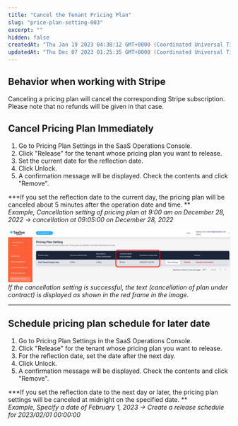 ```yaml
---
title: "Cancel the Tenant Pricing Plan"
slug: "price-plan-setting-003"
excerpt: ""
hidden: false
createdAt: "Thu Jan 19 2023 04:38:12 GMT+0000 (Coordinated Universal Time)"
updatedAt: "Thu Dec 07 2023 01:25:35 GMT+0000 (Coordinated Universal Time)"
---
```

## Behavior when working with Stripe

Canceling a pricing plan will cancel the corresponding Stripe subscription.  
Please note that no refunds will be given in that case.

## Cancel Pricing Plan Immediately

1. Go to Pricing Plan Settings in the SaaS Operations Console.
2. Click "Release" for the tenant whose pricing plan you want to release.
3. Set the current date for the reflection date.
4. Click Unlock.
5. A confirmation message will be displayed. Check the contents and click "Remove".

**\*If you set the reflection date to the current day, the pricing plan will be canceled about 5 minutes after the operation date and time. **  
_Example, Cancellation setting of pricing plan at 9:00 am on December 28, 2022 → cancellation at 09:05:00 on December 28, 2022_

![plan-setting](/img/saas-operation-console/price-plan/price-plan-setting-003/plan-setting.png)
*If the cancellation setting is successful, the text (cancellation of plan under contract) is displayed as shown in the red frame in the image.*


***

## Schedule pricing plan schedule for later date

1. Go to Pricing Plan Settings in the SaaS Operations Console.
2. Click "Release" for the tenant whose pricing plan you want to release.
3. For the reflection date, set the date after the next day.
4. Click Unlock.
5. A confirmation message will be displayed. Check the contents and click "Remove".

**\*If you set the reflection date to the next day or later, the pricing plan settings will be canceled at midnight on the specified date. **  
_Example, Specify a date of February 1, 2023 → Create a release schedule for 2023/02/01 00:00:00_
